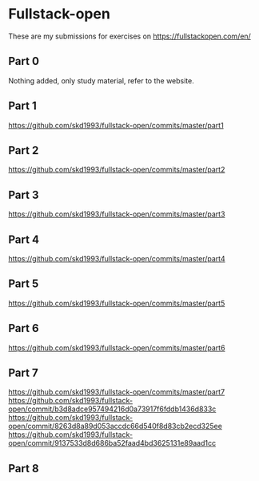 # Fullstack-open

These are my submissions for exercises on https://fullstackopen.com/en/

## Part 0

Nothing added, only study material, refer to the website.

## Part 1

https://github.com/skd1993/fullstack-open/commits/master/part1

## Part 2

https://github.com/skd1993/fullstack-open/commits/master/part2

## Part 3

https://github.com/skd1993/fullstack-open/commits/master/part3

## Part 4

https://github.com/skd1993/fullstack-open/commits/master/part4

## Part 5

https://github.com/skd1993/fullstack-open/commits/master/part5

## Part 6

https://github.com/skd1993/fullstack-open/commits/master/part6

## Part 7

https://github.com/skd1993/fullstack-open/commits/master/part7
https://github.com/skd1993/fullstack-open/commit/b3d8adce957494216d0a73917f6fddb1436d833c
https://github.com/skd1993/fullstack-open/commit/8263d8a89d053accdc66d540f8d83cb2ecd325ee
https://github.com/skd1993/fullstack-open/commit/9137533d8d686ba52faad4bd3625131e89aad1cc

## Part 8
